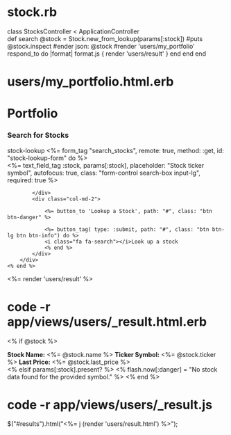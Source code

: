 # stock.rb

class StocksController < ApplicationController  
 def search
@stock = Stock.new_from_lookup(params[:stock])
#puts @stock.inspect
#ender json: @stock
#render 'users/my_portfolio'
respond_to do |format|
format.js { render 'users/result' }
end
end
end

# users/my_portfolio.html.erb

<h1>Portfolio</h1>

<h3>Search for Stocks</h3>
<div class="id">stock-lookup
    <%= form_tag "search_stocks", remote: true, method: :get, id: "stock-lookup-form" do %>
        <div class="form-group row no-padding text-center col-md-12">
            <div class="col-md-12">
                <%= text_field_tag :stock, params[:stock], placeholder: "Stock ticker symbol", autofocus: true, class: "form-control search-box input-lg", required: true %>

            </div>
            <div class="col-md-2">

                <%= button_to 'Lookup a Stock', path: "#", class: "btn btn-danger" %>

                <%= button_tag( type: :submit, path: "#", class: "btn btn-lg btn btn-info") do %>
                <i class="fa fa-search"></i>Look up a stock
                <% end %>
            </div>
        </div>
    <% end %>

</div>

<div class="results">
    <%= render 'users/result' %>
</div>

# code -r app/views/users/\_result.html.erb

<% if @stock %>

  <div class="well results-block">
    <strong>Stock Name:</strong> <%= @stock.name %>
    <strong>Ticker Symbol:</strong> <%= @stock.ticker %>
    <strong>Last Price:</strong> <%= @stock.last_price %>
  </div>
<% elsif params[:stock].present? %>
    <% flash.now[:danger] = "No stock data found for the provided symbol." %>
<% end %>

# code -r app/views/users/\_result.js

$("#results").html("<%= j (render 'users/result.html') %>");
